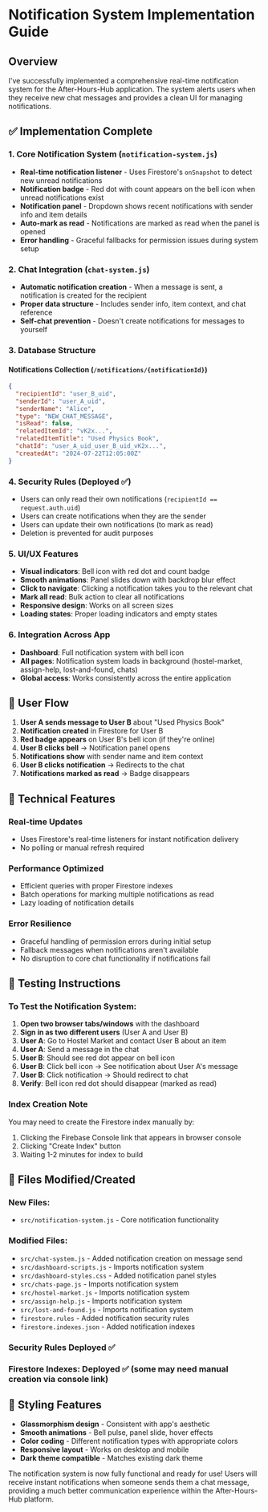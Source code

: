 # Notification System Implementation Guide

## Overview

I've successfully implemented a comprehensive real-time notification system for the After-Hours-Hub application. The system alerts users when they receive new chat messages and provides a clean UI for managing notifications.

## ✅ Implementation Complete

### 1. Core Notification System (`notification-system.js`)
- **Real-time notification listener** - Uses Firestore's `onSnapshot` to detect new unread notifications
- **Notification badge** - Red dot with count appears on the bell icon when unread notifications exist
- **Notification panel** - Dropdown shows recent notifications with sender info and item details
- **Auto-mark as read** - Notifications are marked as read when the panel is opened
- **Error handling** - Graceful fallbacks for permission issues during system setup

### 2. Chat Integration (`chat-system.js`)
- **Automatic notification creation** - When a message is sent, a notification is created for the recipient
- **Proper data structure** - Includes sender info, item context, and chat reference
- **Self-chat prevention** - Doesn't create notifications for messages to yourself

### 3. Database Structure

#### Notifications Collection (`/notifications/{notificationId}`)
```json
{
  "recipientId": "user_B_uid",
  "senderId": "user_A_uid", 
  "senderName": "Alice",
  "type": "NEW_CHAT_MESSAGE",
  "isRead": false,
  "relatedItemId": "vK2x...",
  "relatedItemTitle": "Used Physics Book",
  "chatId": "user_A_uid_user_B_uid_vK2x...",
  "createdAt": "2024-07-22T12:05:00Z"
}
```

### 4. Security Rules (Deployed ✅)
- Users can only read their own notifications (`recipientId == request.auth.uid`)
- Users can create notifications when they are the sender
- Users can update their own notifications (to mark as read)
- Deletion is prevented for audit purposes

### 5. UI/UX Features
- **Visual indicators**: Bell icon with red dot and count badge
- **Smooth animations**: Panel slides down with backdrop blur effect
- **Click to navigate**: Clicking a notification takes you to the relevant chat
- **Mark all read**: Bulk action to clear all notifications
- **Responsive design**: Works on all screen sizes
- **Loading states**: Proper loading indicators and empty states

### 6. Integration Across App
- **Dashboard**: Full notification system with bell icon
- **All pages**: Notification system loads in background (hostel-market, assign-help, lost-and-found, chats)
- **Global access**: Works consistently across the entire application

## 🎯 User Flow

1. **User A sends message to User B** about "Used Physics Book"
2. **Notification created** in Firestore for User B
3. **Red badge appears** on User B's bell icon (if they're online)
4. **User B clicks bell** → Notification panel opens
5. **Notifications show** with sender name and item context
6. **User B clicks notification** → Redirects to the chat
7. **Notifications marked as read** → Badge disappears

## 🔧 Technical Features

### Real-time Updates
- Uses Firestore's real-time listeners for instant notification delivery
- No polling or manual refresh required

### Performance Optimized
- Efficient queries with proper Firestore indexes
- Batch operations for marking multiple notifications as read
- Lazy loading of notification details

### Error Resilience
- Graceful handling of permission errors during initial setup
- Fallback messages when notifications aren't available
- No disruption to core chat functionality if notifications fail

## 🧪 Testing Instructions

### To Test the Notification System:

1. **Open two browser tabs/windows** with the dashboard
2. **Sign in as two different users** (User A and User B)
3. **User A**: Go to Hostel Market and contact User B about an item
4. **User A**: Send a message in the chat
5. **User B**: Should see red dot appear on bell icon
6. **User B**: Click bell icon → See notification about User A's message
7. **User B**: Click notification → Should redirect to chat
8. **Verify**: Bell icon red dot should disappear (marked as read)

### Index Creation Note
You may need to create the Firestore index manually by:
1. Clicking the Firebase Console link that appears in browser console
2. Clicking "Create Index" button
3. Waiting 1-2 minutes for index to build

## 📁 Files Modified/Created

### New Files:
- `src/notification-system.js` - Core notification functionality

### Modified Files:
- `src/chat-system.js` - Added notification creation on message send
- `src/dashboard-scripts.js` - Imports notification system
- `src/dashboard-styles.css` - Added notification panel styles
- `src/chats-page.js` - Imports notification system
- `src/hostel-market.js` - Imports notification system
- `src/assign-help.js` - Imports notification system  
- `src/lost-and-found.js` - Imports notification system
- `firestore.rules` - Added notification security rules
- `firestore.indexes.json` - Added notification indexes

### Security Rules Deployed ✅
### Firestore Indexes: Deployed ✅ (some may need manual creation via console link)

## 🎨 Styling Features

- **Glassmorphism design** - Consistent with app's aesthetic
- **Smooth animations** - Bell pulse, panel slide, hover effects  
- **Color coding** - Different notification types with appropriate colors
- **Responsive layout** - Works on desktop and mobile
- **Dark theme compatible** - Matches existing dark theme

The notification system is now fully functional and ready for use! Users will receive instant notifications when someone sends them a chat message, providing a much better communication experience within the After-Hours-Hub platform.
